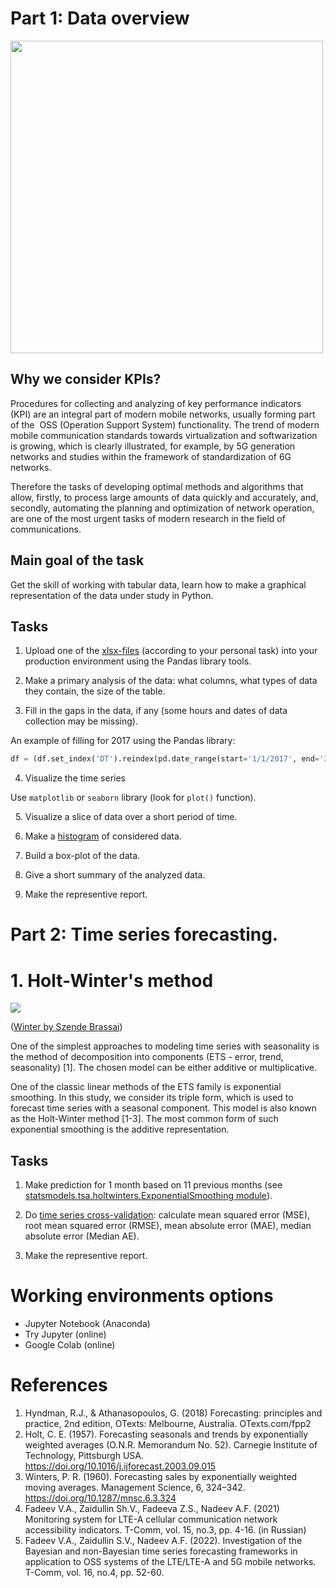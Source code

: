 # Part 1: Data overview

<img width="500px" src="https://habrastorage.org/webt/_k/5u/jh/_k5ujhnchbmrj2d015szelzcyzi.png" />

## Why we consider KPIs?

Procedures for collecting and analyzing of key performance indicators (KPI) are an integral part of modern mobile networks, usually forming part of the  OSS (Operation Support System) functionality. The trend of modern mobile communication standards towards virtualization and softwarization is growing, which is clearly illustrated, for example, by 5G generation networks and studies within the framework of standardization of 6G networks.

Therefore the tasks of developing optimal methods and algorithms that allow, firstly, to process large amounts of data quickly and accurately, and, secondly, automating the planning and optimization of network operation, are one of the most urgent tasks of modern research in the field of communications.


## Main goal of the task

Get the skill of working with tabular data, learn how to make a graphical representation of the data under study in Python.


## Tasks

1. Upload one of the [xlsx-files](https://www.kaggle.com/datasets/vladimirfadeev/lte-technical-kpis) (according to your personal task) into your production environment using the Pandas library tools.

2. Make a primary analysis of the data: what columns, what types of data they contain, the size of the table.

3. Fill in the gaps in the data, if any (some hours and dates of data collection may be missing).

An example of filling for 2017 using the Pandas library:

```python
df = (df.set_index('DT').reindex(pd.date_range(start='1/1/2017', end='31/12/2017', freq='H'))).fillna(method='ffill')
```

4. Visualize the time series

Use `matplotlib` or `seaborn` library (look for `plot()` function).

 
5. Visualize a slice of data over a short period of time.

6. Make a [histogram](https://matplotlib.org/stable/api/_as_gen/matplotlib.pyplot.hist.html) of considered data.

7. Build a box-plot of the data.

8. Give a short summary of the analyzed data.

9. Make the representive report. 

# Part 2: Time series forecasting. 

# 1. Holt-Winter's method

<img src="https://habrastorage.org/webt/b7/w1/vz/b7w1vzpusflyp2uepzz5tphy-iw.jpeg" />

([Winter by Szende Brassai](https://designmodo.com/winter-icons/))

One of the simplest approaches to modeling time series with seasonality is the method of decomposition into components (ETS - error, trend, seasonality) [1]. The chosen model can be either additive or multiplicative.

One of the classic linear methods of the ETS family is exponential smoothing. In this study, we consider its triple form, which is used to forecast time series with a seasonal component. This model is also known as the Holt-Winter method [1-3].
The most common form of such exponential smoothing is the additive representation.

## Tasks

1. Make prediction for 1 month based on 11 previous months (see [statsmodels.tsa.holtwinters.ExponentialSmoothing module](https://www.statsmodels.org/dev/generated/statsmodels.tsa.holtwinters.ExponentialSmoothing.html)).

2. Do [time series cross-validation](https://robjhyndman.com/hyndsight/tscv/): calculate mean squared error (MSE), root mean squared error (RMSE), mean absolute error (MAE), median absolute error (Median AE).

3. Make the representive report. 

# Working environments options

- Jupyter Notebook (Anaconda)
- Try Jupyter (online)
- Google Colab (online)

# References

1. Hyndman, R.J., & Athanasopoulos, G. (2018) Forecasting: principles and practice, 2nd edition, OTexts: Melbourne, Australia. OTexts.com/fpp2
2. Holt, C. E. (1957). Forecasting seasonals and trends by exponentially weighted averages (O.N.R. Memorandum No. 52). Carnegie Institute of Technology, Pittsburgh USA. https://doi.org/10.1016/j.ijforecast.2003.09.015
3. Winters, P. R. (1960). Forecasting sales by exponentially weighted moving averages. Management Science, 6, 324–342. https://doi.org/10.1287/mnsc.6.3.324
4. Fadeev V.A., Zaidullin Sh.V., Fadeeva Z.S., Nadeev A.F. (2021) Monitoring system for LTE-A cellular communication network accessibility indicators. T-Comm, vol. 15, no.3, pр. 4-16. (in Russian)
5. Fadeev V.A., Zaidullin S.V., Nadeev A.F. (2022). Investigation of the Bayesian and non-Bayesian time series forecasting frameworks in application to OSS systems of the LTE/LTE-A and 5G mobile networks. T-Comm, vol. 16, no.4, pр. 52-60.
